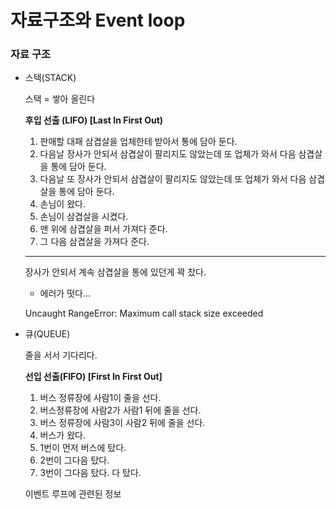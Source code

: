 # 자료구조와 Event loop

### 자료 구조

- 스택(STACK)
    
    스택 = 쌓아 올린다
    
    **후입 선출 (LIFO) [Last In First Out)**
    
    1. 판매할 대패 삼겹살을 업체한테 받아서 통에 담아 둔다.
    2. 다음날 장사가 안되서 삼겹살이 팔리지도 않았는데 또 업체가 와서 다음 삼겹살을 통에 담아 둔다.
    3. 다음날 또 장사가 안되서 삼겹살이 팔리지도 않았는데 또 업체가 와서 다음 삼겹살을 통에 담아 둔다.
    4. 손님이 왔다.
    5. 손님이 삼겹살을 시켰다.
    6. 맨 위에 삼겹살을 퍼서 가져다 준다.
    7. 그 다음 삼겹살을 가져다 준다.
    
    ---
    
    장사가 안되서 계속 삼겹살을 통에 있던게 꽉 찼다. 
    
     - 에러가 떳다...
    
    Uncaught RangeError: Maximum call stack size exceeded
    

- 큐(QUEUE)
    
    줄을 서서 기다리다.
    
    **선입 선출(FIFO) [First In First Out]**
    
    1. 버스 정류장에 사람1이 줄을 선다.
    2. 버스정류장에 사람2가 사람1 뒤에 줄을 선다.
    3. 버스 정류장에 사람3이 사람2 뒤에 줄을 선다.
    4. 버스가 왔다.
    5. 1번이 먼저 버스에 탔다.
    6. 2번이 그다음 탔다.
    7. 3번이 그다음 탔다. 다 탔다.


    이벤트 루프에 관련된 정보